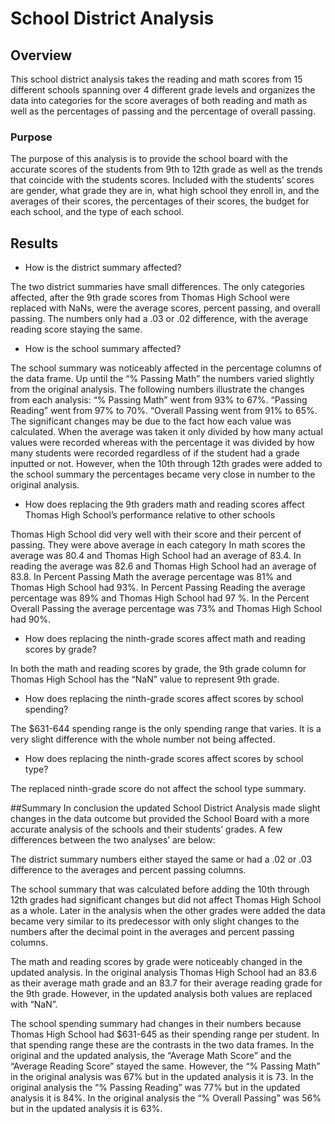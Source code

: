 # School District Analysis

## Overview
This school district analysis takes the reading and math scores from 15 different schools spanning over 4 different grade levels and organizes the data into categories for the score averages of both reading and math as well as the percentages of passing and the percentage of overall passing.

### Purpose
The purpose of this analysis is to provide the school board with the accurate scores of the students from 9th to 12th grade as well as the trends that coincide with the students scores. Included with the students’ scores are gender, what grade they are in, what high school they enroll in, and the averages of their scores, the percentages of their scores, the budget for each school, and the type of each school. 


## Results


- How is the district summary affected?

The two district summaries have small differences. The only categories affected, after the 9th grade scores from Thomas High School were replaced with NaNs, were the average scores, percent passing, and overall passing. The numbers only had a .03 or .02 difference, with the average reading score staying the same. 
 
- How is the school summary affected?

The school summary was noticeably affected in the percentage columns of the data frame. Up until the “% Passing Math” the numbers varied slightly from the original analysis. The following numbers illustrate the changes from each analysis:
“% Passing Math” went from 93% to 67%.
“Passing Reading” went from 97% to 70%.
“Overall Passing went from 91% to 65%.
The significant changes may be due to the fact how each value was calculated. When the average was taken it only divided by how many actual values were recorded whereas with the percentage it was divided by how many students were recorded regardless of if the student had a grade inputted or not. However, when the 10th through 12th grades were added to the school summary the percentages became very close in number to the original analysis. 


- How does replacing the 9th graders math and reading scores affect Thomas High School’s performance relative to other schools

Thomas High School did very well with their score and their percent of passing. They were above average in each category
In math scores the average was 80.4 and Thomas High School had an average of 83.4.
In reading the average was 82.6 and Thomas High School had an average of 83.8.
In Percent Passing Math the average percentage was 81% and Thomas High School had 93%.
In Percent Passing Reading the average percentage was 89% and Thomas High School had 97 %.
In the Percent Overall Passing the average percentage was 73% and Thomas High School had 90%.


- How does replacing the ninth-grade scores affect math and reading scores by grade?

In both the math and reading scores by grade, the 9th grade column for Thomas High School has the “NaN” value to represent 9th grade.

- How does replacing the ninth-grade scores affect scores by school spending? 

The $631-644 spending range is the only spending range that varies. It is a very slight difference with the whole number not being affected. 


- How does replacing the ninth-grade scores affect scores by school type?

The replaced ninth-grade score do not affect the school type summary.

##Summary
In conclusion the updated School District Analysis made slight changes in the data outcome but provided the School Board with a more accurate analysis of the schools and their students’ grades. A few differences between the two analyses’ are below:

The district summary numbers either stayed the same or had a .02 or .03 difference to the averages and percent passing columns.

The school summary that was calculated before adding the 10th through 12th grades had significant changes but did not affect Thomas High School as a whole. Later in the analysis when the other grades were added the data became very similar to its predecessor with only slight changes to the numbers after the decimal point in the averages and percent passing columns.

The math and reading scores by grade were noticeably changed in the updated analysis. In the original analysis Thomas High School had an 83.6 as their average math grade and an 83.7 for their average reading grade for the 9th grade. However, in the updated analysis both values are replaced with “NaN”.

The school spending summary had changes in their numbers because Thomas High School had $631-645 as their spending range per student. In that spending range these are the contrasts in the two data frames.
In the original and the updated analysis, the “Average Math Score” and the “Average Reading Score” stayed the same. However, the “% Passing Math” in the original analysis was 67% but in the updated analysis it is 73. 
In the original analysis the “% Passing Reading” was 77% but in the updated analysis it is 84%.
In the original analysis the “% Overall Passing” was 56% but in the updated analysis it is 63%.

